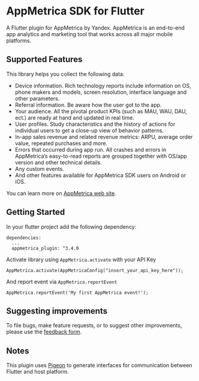 # AppMetrica SDK for Flutter
A Flutter plugin for AppMetrica by Yandex. AppMetrica is an end-to-end app analytics and marketing tool that works across all major mobile platforms.

## Supported Features
This library helps you collect the following data:

* Device information. Rich technology reports include information on OS, phone makers and models, screen resolution, interface language and other parameters.
* Referral information. Be aware how the user got to the app.
* Your audience. All the pivotal product KPIs (such as MAU, WAU, DAU, ect.) are ready at hand and updated in real time.
* User profiles. Study characteristics and the history of actions for individual users to get a close-up view of behavior patterns.
* In-app sales revenue and related revenue metrics: ARPU, average order value, repeated purchases and more.
* Errors that occurred during app run. All crashes and errors in AppMetrica’s easy-to-read reports are grouped together with OS/app version and other technical details.
* Any custom events.
* And other features available for AppMetrica SDK users on Android or iOS.

You can learn more on [AppMetrica web site](https://appmetrica.io).

## Getting Started
In your flutter project add the following dependency:
```
dependencies:
  ...
  appmetrica_plugin: ^3.4.0
```

Activate library using `AppMetrica.activate` with your API Key
```
AppMetrica.activate(AppMetricaConfig("insert_your_api_key_here"));
```

And report event via `AppMetrica.reportEvent`
```
AppMetrica.reportEvent('My first AppMetrica event!');
```

## Suggesting improvements
To file bugs, make feature requests, or to suggest other improvements, please use the [feedback form](https://appmetrica.io/docs/en/troubleshooting/index).

## Notes
This plugin uses [Pigeon](https://pub.dev/packages/pigeon) to generate interfaces for communication between Flutter and host platform.

